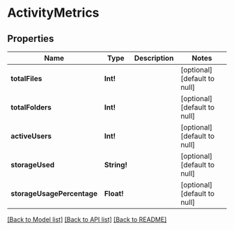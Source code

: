 # ActivityMetrics

## Properties
Name | Type | Description | Notes
------------ | ------------- | ------------- | -------------
**totalFiles** | **Int!** |  | [optional] [default to null]
**totalFolders** | **Int!** |  | [optional] [default to null]
**activeUsers** | **Int!** |  | [optional] [default to null]
**storageUsed** | **String!** |  | [optional] [default to null]
**storageUsagePercentage** | **Float!** |  | [optional] [default to null]

[[Back to Model list]](../README.md#documentation-for-models) [[Back to API list]](../README.md#documentation-for-api-endpoints) [[Back to README]](../README.md)


